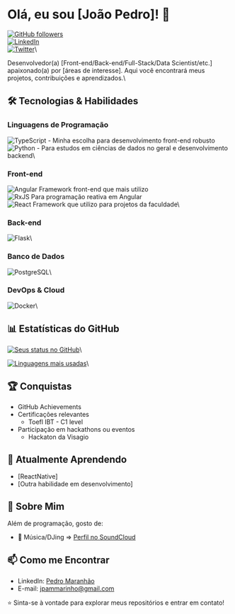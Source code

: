 # Olá, eu sou [João Pedro]! 👋

[![GitHub followers](https://img.shields.io/github/followers/joaopmarinho?label=Follow&style=social)](https://github.com/joaopmarinho)\
[![LinkedIn](https://img.shields.io/badge/-LinkedIn-blue?style=flat-square&logo=Linkedin&logoColor=white)](https://linkedin.com/in/seu-perfil)\
[![Twitter](https://img.shields.io/badge/-Twitter-1DA1F2?style=flat-square&logo=twitter&logoColor=white)](https://twitter.com/seu-perfil)\

Desenvolvedor(a) [Front-end/Back-end/Full-Stack/Data Scientist/etc.] apaixonado(a) por [áreas de interesse]. Aqui você encontrará meus projetos, contribuições e aprendizados.\

## 🛠️ Tecnologias & Habilidades

### Linguagens de Programação
![TypeScript](https://img.shields.io/badge/TypeScript-3178C6?style=for-the-badge&logo=typescript&logoCor=white) - Minha escolha para desenvolvimento front-end robusto\
![Python](https://img.shields.io/badge/-Python-3776AB?style=flat-square&logo=python&logoColor=white) - Para estudos em ciências de dados no geral e desenvolvimento backend\

### Front-end
![Angular](https://img.shields.io/badge/Angular-DD0031?style=for-the-badge&logo=angular&logoColor=white) Framework front-end que mais utilizo\
![RxJS](https://img.shields.io/badge/RxJS-B7178C?style=for-the-badge&logo=reactivex&logoColor=white) Para programação reativa em Angular\
![React](https://img.shields.io/badge/-React-61DAFB?style=flat-square&logo=react&logoColor=black) Framework que utilizo para projetos da faculdade\

### Back-end
![Flask](https://img.shields.io/badge/Flask-%23000.svg?style=for-the-badge&logo=flask&logoColor=white)\

### Banco de Dados
![PostgreSQL](https://img.shields.io/badge/-PostgreSQL-336791?style=flat-square&logo=postgresql&logoColor=white)\

### DevOps & Cloud
![Docker](https://img.shields.io/badge/-Docker-2496ED?style=flat-square&logo=docker&logoColor=white)\

## 📊 Estatísticas do GitHub

[![Seus status no GitHub](https://github-readme-stats.vercel.app/api?username=joaopmarinho&show_icons=true&theme=dracula)](https://github.com/joaopmarinho)\

[![Linguagens mais usadas](https://github-readme-stats.vercel.app/api/top-langs/?username=joaopmarinho&layout=compact&theme=dracula)](https://github.com/joaopmarinho)\

## 🏆 Conquistas

- GitHub Achievements 
- Certificações relevantes
  - Toefl IBT - C1 level
- Participação em hackathons ou eventos
  - Hackaton da Visagio

## 🌱 Atualmente Aprendendo

- [ReactNative]
- [Outra habilidade em desenvolvimento]

## 💬 Sobre Mim

Além de programação, gosto de:
- 🎵 Música/DJing => [Perfil no SoundCloud](https://soundcloud.com/jo-o-pedro-887)

## 📫 Como me Encontrar

- LinkedIn: [Pedro Maranhão](https://www.linkedin.com/in/pedro-maranh%C3%A3o-35988a240/)
- E-mail: jpammarinho@gmail.com

⭐ Sinta-se à vontade para explorar meus repositórios e entrar em contato!
